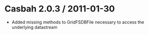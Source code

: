 
Casbah 2\.0\.3 / 2011-01-30 
==================

  * Added missing methods to GridFSDBFile necessary to access the underlying datastream 


